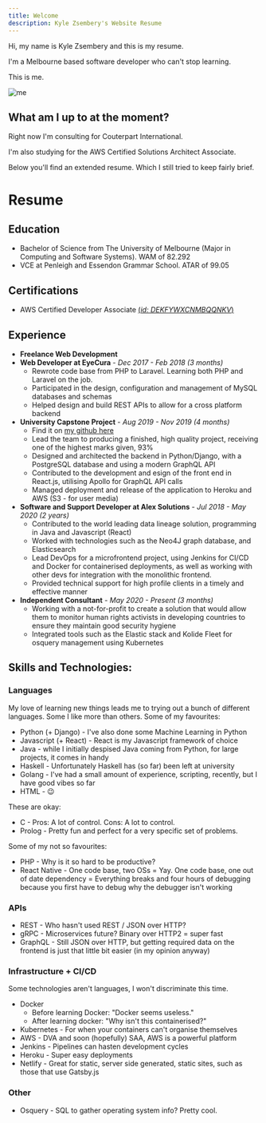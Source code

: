 ```yaml
---
title: Welcome
description: Kyle Zsembery's Website Resume
---
```


Hi, my name is Kyle Zsembery and this is my resume.

I'm a Melbourne based software developer who can't stop learning.

This is me.

![me](https://media-exp1.licdn.com/dms/image/C4E03AQGA2FEqxqXL-A/profile-displayphoto-shrink_200_200/0?e=1602115200&v=beta&t=p9Kx8tT6ziuzV_TIn7E8N8bqGj88A3foNsVYKU6USwU)

## What am I up to at the moment?
Right now I'm consulting for Couterpart International.

I'm also studying for the AWS Certified Solutions Architect Associate.

Below you'll find an extended resume. Which I still tried to keep fairly brief.

# Resume

## Education
- Bachelor of Science from The University of Melbourne (Major in Computing and Software Systems). WAM of 82.292
- VCE at Penleigh and Essendon Grammar School. ATAR of 99.05

## Certifications
- AWS Certified Developer Associate <a href="https://www.youracclaim.com/badges/afee04aa-30e0-49a2-9fca-c344228ce06c/public_url" target="_blank">(*id: DEKFYWXCNMBQQNKV*)</a>

## Experience
- **Freelance Web Development**
- **Web Developer at EyeCura** - *Dec 2017 - Feb 2018 (3 months)*
  - Rewrote code base from PHP to Laravel. Learning both PHP and Laravel on the job.
  - Participated in the design, configuration and management of MySQL databases and schemas
  - Helped design and build REST APIs to allow for a cross platform backend
- **University Capstone Project** - *Aug 2019 - Nov 2019 (4 months)*
  - Find it on <a href="https://github.com/kylezs/itproject" target="_blank">my github here</a>
  - Lead the team to producing a finished, high quality project, receiving one of the highest marks given, 93%
  - Designed and architected the backend in Python/Django, with a PostgreSQL database and using a modern GraphQL API
  - Contributed to the development and esign of the front end in React.js, utilising Apollo for GraphQL API calls
  - Managed deployment and release of the application to Heroku and AWS (S3 - for user media)
- **Software and Support Developer at Alex Solutions** - *Jul 2018 - May 2020 (2 years)*
  - Contributed to the world leading data lineage solution, programming in Java and Javascript (React)
  - Worked with technologies such as the Neo4J graph database, and Elasticsearch
  - Lead DevOps for a microfrontend project, using Jenkins for CI/CD and Docker for containerised deployments, as well as working with other devs for integration with the monolithic frontend.
  - Provided technical support for high profile clients in a timely and effective manner
- **Independent Consultant** - *May 2020 - Present (3 months)*
  - Working with a not-for-profit to create a solution that would allow them to monitor human rights activists in developing countries to ensure they maintain good security hygiene
  - Integrated tools such as the Elastic stack and Kolide Fleet for osquery management using Kubernetes

## Skills and Technologies:
### Languages
My love of learning new things leads me to trying out a bunch of different languages. Some I like more than others.
Some of my favourites:
- Python (+ Django) - I've also done some Machine Learning in Python
- Javascript (+ React) - React is my Javascript framework of choice
- Java - while I initially despised Java coming from Python, for large projects, it comes in handy
- Haskell - Unfortunately Haskell has (so far) been left at university
- Golang - I've had a small amount of experience, scripting, recently, but I have good vibes so far
- HTML - 😉

These are okay:
- C - Pros: A lot of control. Cons: A lot to control.
- Prolog - Pretty fun and perfect for a very specific set of problems.

Some of my not so favourites:
- PHP - Why is it so hard to be productive?
- React Native - One code base, two OSs = Yay. One code base, one out of date dependency = Everything breaks and four hours of debugging because you first have to debug why the debugger isn't working

### APIs
- REST - Who hasn't used REST / JSON over HTTP?
- gRPC - Microservices future? Binary over HTTP2 = super fast
- GraphQL - Still JSON over HTTP, but getting required data on the frontend is just that little bit easier (in my opinion anyway)


### Infrastructure + CI/CD
Some technologies aren't languages, I won't discriminate this time.
- Docker 
  - Before learning Docker: "Docker seems useless."
  - After learning docker: "Why isn't this containerised?"
- Kubernetes - For when your containers can't organise themselves
- AWS - DVA and soon (hopefully) SAA, AWS is a powerful platform
- Jenkins - Pipelines can hasten development cycles
- Heroku - Super easy deployments
- Netlify - Great for static, server side generated, static sites, such as those that use Gatsby.js

### Other
- Osquery - SQL to gather operating system info? Pretty cool.